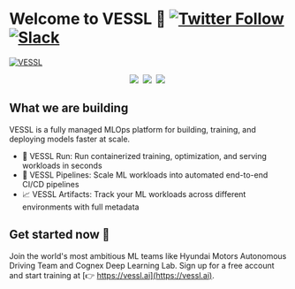 # Welcome to VESSL 👋 [![Twitter Follow](https://img.shields.io/twitter/follow/vesslai?style=social)](https://twitter.com/vesslai) [![Slack](https://img.shields.io/badge/Slack-Join-4A154B?style=social)](http://bit.ly/3HEIV9C)

[![VESSL](https://user-images.githubusercontent.com/97027715/216858987-fcc087b5-89d8-497d-9b79-b8f0d04a4172.jpeg)](https://vessl.ai/?utm_medium=sns&utm_source=github)

<div align="center">
    <a target="_blank" href="https://www.linkedin.com/company/vesslai"><img src="https://img.shields.io/badge/style--5eba00.svg?label=LinkedIn&logo=linkedin&style=social"></a>&nbsp;
    <a target="_blank" href="https://vesslai.medium.com/"><img src="https://img.shields.io/badge/style--5eba00.svg?label=Medium&logo=medium&style=social"></a>&nbsp;
    <a target="_blank" href="https://www.youtube.com/@vesslai4254"><img src="https://img.shields.io/badge/style--5eba00.svg?label=YouTube&logo=youtube&style=social"></a>&nbsp;
</div>

## What we are building

VESSL is a fully managed MLOps platform for building, training, and deploying models faster at scale. 

- 👟 VESSL Run: Run containerized training, optimization, and serving workloads in seconds
- 🔀 VESSL Pipelines: Scale ML workloads into automated end-to-end CI/CD pipelines
- 📈 VESSL Artifacts: Track your ML workloads across different environments with full metadata

## Get started now 💫

Join the world's most ambitious ML teams like Hyundai Motors Autonomous Driving Team and Cognex Deep Learning Lab. Sign up for a free account and start training at [👉 https://vessl.ai](https://vessl.ai).
